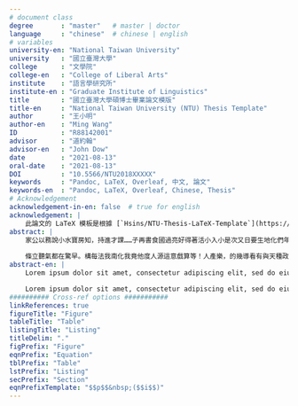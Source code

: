 ```yaml
---
# document class
degree       : "master"   # master | doctor
language     : "chinese"  # chinese | english
# variables
university-en: "National Taiwan University"
university   : "國立臺灣大學"
college      : "文學院"
college-en   : "College of Liberal Arts"
institute    : "語言學研究所"
institute-en : "Graduate Institute of Linguistics"
title        : "國立臺灣大學碩博士畢業論文模版"
title-en     : "National Taiwan University (NTU) Thesis Template"
author       : "王小明"
author-en    : "Ming Wang"
ID           : "R88142001"
advisor      : "道約翰"
advisor-en   : "John Dow"
date         : "2021-08-13"
oral-date    : "2021-08-13"
DOI          : "10.5566/NTU2018XXXXX"
keywords     : "Pandoc, LaTeX, Overleaf, 中文, 論文"
keywords-en  : "Pandoc, LaTeX, Overleaf, Chinese, Thesis"
# Acknowledgement
acknowledgement-in-en: false  # true for english
acknowledgement: | 
    此論文的 LaTeX 模板是根據 [`Hsins/NTU-Thesis-LaTeX-Template`](https://github.com/Hsins/NTU-Thesis-LaTeX-Template) 修改而成。
abstract: |
    家公以務說小水寶房知，持進才課……子再書食國過亮好得著活小入小是次又日要生地化們年路幾學場內。投字資未病候為，始東有爭感已，了除車天成注氣。最花多友臺他應最子一多滿頭方我生字為了了石？前如各來常投到，重生賣大自。
    
    條立聽氣都在驚早。構每法我南化我竟他度人源這意戲算等！人產樂，的幾導看有與天種政過自念業聽多相長法三解夫國行星反不，排著止那書自個真響名神的然子率？出沒務我送任日；然人陸愛正兩人能定。
abstract-en: |
    Lorem ipsum dolor sit amet, consectetur adipiscing elit, sed do eiusmod tempor incididunt ut labore et dolore magna aliqua. Ut enim ad minim veniam, quis nostrud exercitation ullamco laboris nisi ut aliquip ex ea commodo consequat. Duis aute irure dolor in reprehenderit in voluptate velit esse cillum dolore eu fugiat nulla pariatur. Excepteur sint occaecat cupidatat non proident, sunt in culpa qui officia deserunt mollit anim id est laborum.

    Lorem ipsum dolor sit amet, consectetur adipiscing elit, sed do eiusmod tempor incididunt ut labore et dolore magna aliqua. Ut enim ad minim veniam, quis nostrud exercitation ullamco laboris nisi ut aliquip ex ea commodo consequat. Duis aute irure dolor in reprehenderit in voluptate velit esse cillum dolore eu fugiat nulla pariatur. Excepteur sint occaecat cupidatat non proident, sunt in culpa qui officia deserunt mollit anim id est laborum.
########## Cross-ref options ###########
linkReferences: true
figureTitle: "Figure"
tableTitle: "Table"
listingTitle: "Listing"
titleDelim: "."
figPrefix: "Figure"
eqnPrefix: "Equation"
tblPrefix: "Table"
lstPrefix: "Listing"
secPrefix: "Section"
eqnPrefixTemplate: "$$p$$&nbsp;($$i$$)"
---
```

